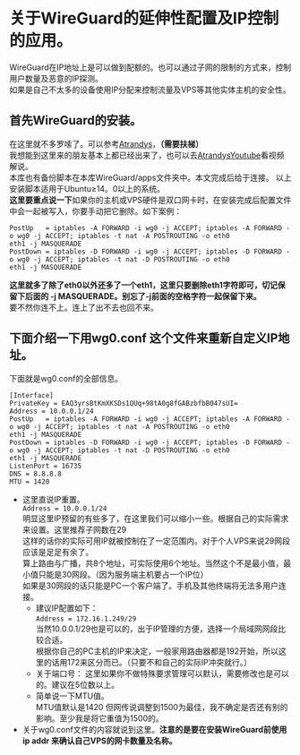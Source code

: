 # 关于WireGuard的延伸性配置及IP控制的应用。  
WireGuard在IP地址上是可以做到配额的。也可以通过子网的限制的方式来，控制用户数量及恶意的IP探测。  
如果是自己不太多的设备使用IP分配来控制流量及VPS等其他实体主机的安全性。  
## 首先WireGuard的安装。  
在这里就不多罗嗦了。可以参考[Atrandys](https://www.atrandys.com/2018/1345.html)，**（需要扶梯）**   
我想能到这里来的朋友基本上都已经出来了，也可以去[AtrandysYoutube](https://www.youtube.com/watch?v=-98GAytcUBE)看视频解说。  
本库也有备份脚本在本库WireGuard/apps文件夹中。本文完成后给于连接。
以上安装脚本适用于Ubuntu≥14。0以上的系统。  
**这里要重点说一下**如果你的主机或VPS硬件是双口网卡时，在安装完成后配置文件中会一起被写入，你要手动把它删除。如下案例：  
```
PostUp   = iptables -A FORWARD -i wg0 -j ACCEPT; iptables -A FORWARD -o wg0 -j ACCEPT; iptables -t nat -A POSTROUTING -o eth0
eth1 -j MASQUERADE
PostDown = iptables -D FORWARD -i wg0 -j ACCEPT; iptables -D FORWARD -o wg0 -j ACCEPT; iptables -t nat -D POSTROUTING -o eth0
eth1 -j MASQUERADE
```  
**这里就多了除了eth0以外还多了一个eth1，这里只要删除eth1字符即可，切记保留下后面的 -j MASQUERADE。别忘了-j前面的空格字符一起保留下来。**  
要不然你连不上。连上了出不去也回不来。  
## 下面介绍一下用wg0.conf 这个文件来重新自定义IP地址。  
下面就是wg0.conf的全部信息。  
```
[Interface]
PrivateKey = EAQ3yrsBtKmXKSDs1QUq+98tA0g8fGABzbfbB047sUI=
Address = 10.0.0.1/24
PostUp   = iptables -A FORWARD -i wg0 -j ACCEPT; iptables -A FORWARD -o wg0 -j ACCEPT; iptables -t nat -A POSTROUTING -o eth0
eth1 -j MASQUERADE
PostDown = iptables -D FORWARD -i wg0 -j ACCEPT; iptables -D FORWARD -o wg0 -j ACCEPT; iptables -t nat -D POSTROUTING -o eth0
eth1 -j MASQUERADE
ListenPort = 16735
DNS = 8.8.8.8
MTU = 1420
```  
* 这里直说IP重置。  
`Address = 10.0.0.1/24`  
明显这里IP预留的有些多了，在这里我们可以缩小一些。根据自己的实际需求来设置。这里推荐子网数在29  
这样的话你的实际可用IP就被控制在了一定范围内。对于个人VPS来说29网段应该是足足有余了。  
算上路由与广播，共8个地址，可实际使用6个地址。当然这个不是最小值，最小值只能是30网段。（因为服务端主机要占一个IP位）  
如果是30网段的话只能是PC一个客户端了。手机及其他终端将无法多用户连接。  
  * 建议IP配置如下：  
`Address = 172.16.1.249/29`   
当然10.0.0.1/29也是可以的，出于IP管理的方便，选择一个局域网网段比较合适。  
根据你自己的PC主机的IP来决定，一般家用路由器都是192开始，所以这里的话用172来区分而已。（只要不和自己的实际IP冲突就行。）  
  * 关于端口号：
这里如果你不做特殊要求管理可以默认，需要修改也是可以的。建议在5位数以上。  
  * 简单说一下MTU值。  
MTU值默认是1420 但网传说调整到1500为最佳，我不确定是否还有别的影响。至少我是将它重值为1500的。  
* 关于wg0.conf文件的内容就说到这里。**注意的是要在安装WireGuard前使用 ip addr 来确认自己VPS的网卡数量及名称。**  
